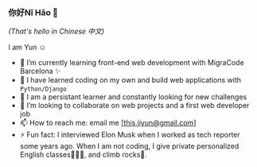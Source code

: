 ### 你好Nǐ Hǎo 👋
*(That's hello in Chinese 中文)* 

I am Yun :relaxed:

- 🌱 I’m currently learning front-end web development with MigraCode Barcelona :sparkles:
- :rocket: I have learned coding on my own and build web applications with ```Python/Django```
- :purple_heart: I am a persistant learner and constantly looking for new challenges
- 👯 I’m looking to collaborate on web projects and a first web developer job
- 📫 How to reach me: email me [this.jiyun@gmail.com]
- ⚡ Fun fact: I interviewed Elon Musk when I worked as tech reporter some years ago. When I am not coding, I give private personalized English classes👩🏻‍🏫, and climb rocks🧗. 
